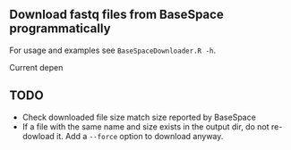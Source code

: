 ## Download fastq files from BaseSpace programmatically

For usage and examples see `BaseSpaceDownloader.R -h`.

Current depen

## TODO

* Check downloaded file size match size reported by BaseSpace
* If a file with the same name and size exists in the output dir, do not re-dowload it. Add a `--force` option to download anyway.
